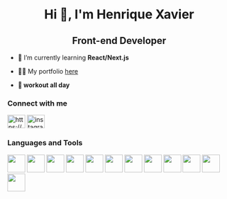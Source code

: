 <h1 align="center">Hi 👋, I'm Henrique Xavier</h1>
<h2 align="center">Front-end Developer</h2>

- 🌱 I’m currently learning **React/Next.js**

- 👨‍💻 My portfolio <a href="https://hnascx.dev" target="_blank">here</a>

- **💪 workout all day**

<h3 align="left">Connect with me</h3>
<p align="left">
<a href="https://www.linkedin.com/in/henrique-xavier-565aa114b" target="blank"> <img align="center" src="https://raw.githubusercontent.com/rahuldkjain/github-profile-readme-generator/master/src/images/icons/Social/linked-in-alt.svg" alt="https://www.linkedin.com/in/henrique-xavier-565aa114b" height="30" width="40" /></a>
<a href="https://instagram.com/hnascx" target="blank"> <img align="center" src="https://raw.githubusercontent.com/rahuldkjain/github-profile-readme-generator/master/src/images/icons/Social/instagram.svg" alt="instagram.com/hnascx" height="30" width="40" /></a>
</p>

<h3 align="left">Languages and Tools</h3>
<p align="left">
<img src="https://cdn.jsdelivr.net/gh/devicons/devicon/icons/html5/html5-original.svg" width="40px" height="40px" />
<img src="https://cdn.jsdelivr.net/gh/devicons/devicon/icons/css3/css3-original.svg" width="40px" height="40px"  />
<img src="https://cdn.jsdelivr.net/gh/devicons/devicon/icons/javascript/javascript-original.svg" width="40px" height="40px" />
<img src="https://cdn.jsdelivr.net/gh/devicons/devicon/icons/typescript/typescript-original.svg" width="40px" height="40px" />
<img src="https://cdn.jsdelivr.net/gh/devicons/devicon/icons/react/react-original.svg" width="40px" height="40px" />
<img src="https://www.datocms-assets.com/75941/1657707878-nextjs_logo.png" width="40px" height="40px" />
<img src="https://cdn.jsdelivr.net/gh/devicons/devicon/icons/tailwindcss/tailwindcss-plain.svg" width="40px" height="40px" />
<img src="https://raw.githubusercontent.com/styled-components/brand/master/styled-components.png" width="40px" height="40px" />  
<img src="https://www.vectorlogo.zone/logos/nodejs/nodejs-icon.svg" width="40px" height="40px" />
<img src="https://cdn.icon-icons.com/icons2/2415/PNG/512/mysql_original_logo_icon_146416.png" width="40px" height="40px" />
<img src="https://cdn.jsdelivr.net/gh/devicons/devicon/icons/mongodb/mongodb-original.svg" width="40px" height="40px" />
<img src="https://cdn.jsdelivr.net/gh/devicons/devicon/icons/figma/figma-original.svg" width="40px" height="40px" />                          
</p>
          
          
          
